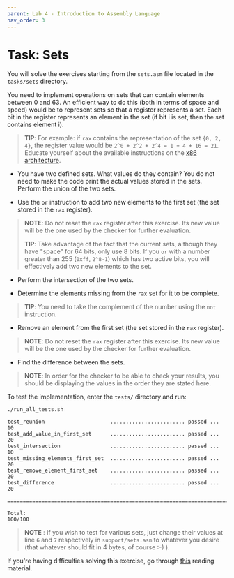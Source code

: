 ```yaml
---
parent: Lab 4 - Introduction to Assembly Language
nav_order: 3
---
```


# Task: Sets

You will solve the exercises starting from the `sets.asm` file located in the `tasks/sets` directory.

You need to implement operations on sets that can contain elements between 0 and 63.
An efficient way to do this (both in terms of space and speed) would be to represent sets so that a register represents a set.
Each bit in the register represents an element in the set (if bit i is set, then the set contains element i).

> **TIP**: For example: if `rax` contains the representation of the set `{0, 2, 4}`, the register value would be `2^0 + 2^2 + 2^4 = 1 + 4 + 16 = 21`.
> Educate yourself about the available instructions on the [x86 architecture](http://www.cs.virginia.edu/~evans/cs216/guides/x86.html).

- You have two defined sets.
What values do they contain?
You do not need to make the code print the actual values stored in the sets.
Perform the union of the two sets.

- Use the `or` instruction to add two new elements to the first set (the set stored in the `rax` register).

> **NOTE**: Do not reset the `rax` register after this exercise.
> Its new value will be the one used by the checker for further evaluation.
>
> **TIP**: Take advantage of the fact that the current sets, although they have "space" for 64 bits, only use 8 bits.
> If you `or` with a number greater than 255 (`0xff`, `2^8-1`) which has two active bits, you will effectively add two new elements to the set.

- Perform the intersection of the two sets.

- Determine the elements missing from the `rax` set for it to be complete.

> **TIP**: You need to take the complement of the number using the `not` instruction.

- Remove an element from the first set (the set stored in the `rax` register).

> **NOTE**: Do not reset the `rax` register after this exercise.
> Its new value will be the one used by the checker for further evaluation.

- Find the difference between the sets.

> **NOTE**: In order for the checker to be able to check your results, you should be displaying the values in the order they are stated here.

To test the implementation, enter the `tests/` directory and run:

```console
./run_all_tests.sh

test_reunion                     ........................ passed ...  10
test_add_value_in_first_set      ........................ passed ...  20
test_intersection                ........................ passed ...  10
test_missing_elements_first_set  ........................ passed ...  20
test_remove_element_first_set    ........................ passed ...  20
test_difference                  ........................ passed ...  20

========================================================================

Total:                                                           100/100
```

> **NOTE** : If you wish to test for various sets, just change their values at line `6` and `7` respectively  in `support/sets.asm` to whatever you desire (that whatever should fit in 4 bytes, of course :-) ).

If you're having difficulties solving this exercise, go through [this](../../reading/x86-architecture-family.md) reading material.
